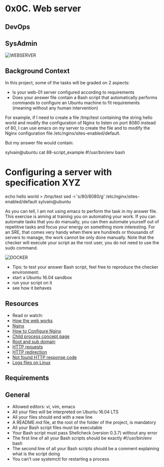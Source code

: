 # 0x0C. Web server

## DevOps

## SysAdmin

![WEBSERVER](https://s3.amazonaws.com/intranet-projects-files/holbertonschool-sysadmin_devops/266/8Gu52Qv.png)

## Background Context

In this project, some of the tasks will be graded on 2 aspects:
- Is your web-01 server configured according to requirements
- Does your answer file contain a Bash script that automatically performs commands to configure an Ubuntu machine to fit requirements (meaning without any human intervention)

For example, if I need to create a file /tmp/test containing the string hello world and modify the configuration of Nginx to listen on port 8080 instead of 80, I can use emacs on my server to create the file and to modify the Nginx configuration file /etc/nginx/sites-enabled/default.

But my answer file would contain:

sylvain@ubuntu cat 88-script_example
#!/usr/bin/env bash
# Configuring a server with specification XYZ
echo hello world > /tmp/test
sed -i 's/80/8080/g' /etc/nginx/sites-enabled/default
sylvain@ubuntu

As you can tell, I am not using emacs to perform the task in my answer file. This exercise is aiming at training you on automating your work. If you can automate tasks that you do manually, you can then automate yourself out of repetitive tasks and focus your energy on something more interesting. For an SRE, that comes very handy when there are hundreds or thousands of servers to manage, the work cannot be only done manually. Note that the checker will execute your script as the root user, you do not need to use the sudo command.

![DOCKER](https://s3.amazonaws.com/intranet-projects-files/holbertonschool-sysadmin_devops/266/82VsYEC.jpg)

- Tips: to test your answer Bash script, feel free to reproduce the checker environment:
-  start a Ubuntu 16.04 sandbox
-  run your script on it
-  see how it behaves

## Resources

- Read or watch:
- [How the web works](#how-the-web-works)
- [Nginx](#nginx)
- [How to Configure Nginx](#how-to-configure-nginx)
- [Child process concept page](#child-process-concept-page)
- [Root and sub domain](#root-and-sub-domain)
- [HTTP requests](#http-requests)
- [HTTP redirection](#http-redirection)
- [Not found HTTP response code](#not-found-http-response-code)
- [Logs files on Linux](#logs-files-on-linux)

## Requirements

## General
-  Allowed editors: vi, vim, emacs
-  All your files will be interpreted on Ubuntu 16.04 LTS
-  All your files should end with a new line
-  A README.md file, at the root of the folder of the project, is mandatory
-  All your Bash script files must be executable
-  Your Bash script must pass Shellcheck (version 0.3.7) without any error
-  The first line of all your Bash scripts should be exactly #!/usr/bin/env bash
-  The second line of all your Bash scripts should be a comment explaining what is the script doing
-  You can’t use systemctl for restarting a process
